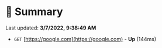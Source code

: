 # 📖 Summary
Last updated: **3/7/2022, 9:38:49 AM**

- `GET` [https://google.com](https://google.com) - **Up** (144ms)

